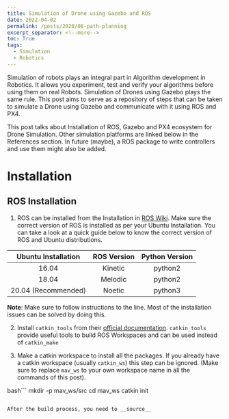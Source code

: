 ```yaml
---
title: Simulation of Drone using Gazebo and ROS
date: 2022-04-02
permalink: /posts/2020/08-path-planning
excerpt_separator: <!--more-->
toc: True
tags:
  - Simulation
  - Robotics
---
```

<!-- Introduction to the post -->

Simulation of robots plays an integral part in Algorithm development in Robotics. It allows you experiment, test and verify your algorithms before using them on real Robots. Simulation of Drones using Gazebo plays the same rule. This post aims to serve as a repository of steps that can be taken to simulate a Drone using Gazebo and communicate with it using ROS and PX4.
<!--more-->

This post talks about Installation of ROS, Gazebo and PX4 ecosystem for Drone Simulation. Other simulation platforms are linked below in the References section. In future (maybe), a ROS package to write controllers and use them might also be added.

# Installation
## ROS Installation
1. ROS can be installed from the Installation in [ROS Wiki](http://wiki.ros.org/melodic/Installation/Ubuntu). Make sure the correct version of ROS is installed as per your Ubuntu Installation. You can take a look at a quick guide below to know the correct version of ROS and Ubuntu distributions.

| Ubuntu Installation | ROS Version | Python Version |
| :---:               | :---:       | :---:          |
| 16.04               | Kinetic     | python2        |
| 18.04               | Melodic     | python2        |
| 20.04 (Recommended) | Noetic      | python3        |

__Note__: Make sure to follow instructions to the line. Most of the installation issues can be solved by doing this.

2. Install `catkin_tools` from their [official documentation](https://catkin-tools.readthedocs.io/en/latest/installing.html). `catkin_tools` provide useful tools to build ROS Workspaces and can be used instead of `catkin_make`

3. Make a catkin workspace to install all the packages. If you already have a catkin workspace (usually `catkin_ws`) this step can be ignored. (Make sure to replace `mav_ws` to your own workspace name in all the commands of this post).

bash```
mkdir -p mav_ws/src
cd mav_ws
catkin init
```

After the build process, you need to __source__


